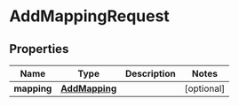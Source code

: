 

# AddMappingRequest


## Properties

| Name | Type | Description | Notes |
|------------ | ------------- | ------------- | -------------|
|**mapping** | [**AddMapping**](AddMapping.md) |  |  [optional] |




